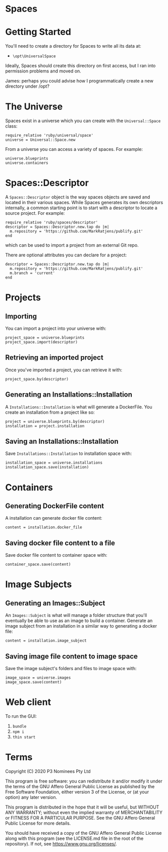 Spaces
======

# Getting Started

You'll need to create a directory for Spaces to write all its data at:

* `\opt\UniversalSpace`

Ideally, Spaces should create this directory on first access, but I ran into permission problems and moved on.

James: perhaps you could advise how I programmatically create a new directory under /opt?

# The Universe

Spaces exist in a universe which you can create with the `Universal::Space` class:

```
require_relative 'ruby/universal/space'
universe = Universal::Space.new
```

From a universe you can access a variety of spaces. For example:

```
universe.blueprints
universe.containers
```

# Spaces::Descriptor

A `Spaces::Descriptor` object is the way spaces objects are saved and located in their various spaces. While Spaces generates its own descriptors internally,
a common starting point is to start with a descriptor to locate a source project. For example:

```
require_relative 'ruby/spaces/descriptor'
descriptor = Spaces::Descriptor.new.tap do |m|
  m.repository = 'https://github.com/MarkRatjens/publify.git'
end
```

which can be used to import a project from an external Git repo.

There are optional attributes you can declare for a project:

```
descriptor = Spaces::Descriptor.new.tap do |m|
  m.repository = 'https://github.com/MarkRatjens/publify.git'
  m.branch = 'current'
end
```

# Projects
## Importing

You can import a project into your universe with:

```
project_space = universe.blueprints
project_space.import(descriptor)
```

## Retrieving an imported project

Once you've imported a project, you can retrieve it with:

```
project_space.by(descriptor)
```

## Generating an Installations::Installation

A `Installations::Installation` is what will generate a DockerFile. You create an installation from a project like so:

```
project = universe.blueprints.by(descriptor)
installation = project.installation
```

## Saving an Installations::Installation

Save `Installations::Installation` to installation space with:

```
installation_space = universe.installations
installation_space.save(installation)
```

# Containers

## Generating DockerFile content

A installation can generate docker file content:

```
content = installation.docker_file
```

## Saving docker file content to a file

Save docker file content to container space with:

```
container_space.save(content)
```

# Image Subjects
## Generating an Images::Subject

An `Images::Subject` is what will manage a folder structure that you'll eventually be able to use as an image to build a container. Generate an
image subject from an installation in a similar way to generating a docker file:

```
content = installation.image_subject
```

## Saving image file content to image space

Save the image subject's folders and files to image space with:

```
image_space = universe.images
image_space.save(content)
```

# Web client

To run the GUI:
1. `bundle`
2. `npm i`
3. `thin start`

# Terms

Copyright (C) 2020 P3 Nominees Pty Ltd

This program is free software: you can redistribute it and/or modify it under the terms of the GNU Affero General Public License as published by the Free Software Foundation, either version 3 of the License, or (at your option) any later version.

This program is distributed in the hope that it will be useful, but WITHOUT ANY WARRANTY; without even the implied warranty of MERCHANTABILITY or FITNESS FOR A PARTICULAR PURPOSE.  See the GNU Affero General Public License for more details.

You should have received a copy of the GNU Affero General Public License along with this program (see the LICENSE.md file in the root of the repository). If not, see <https://www.gnu.org/licenses/>.
